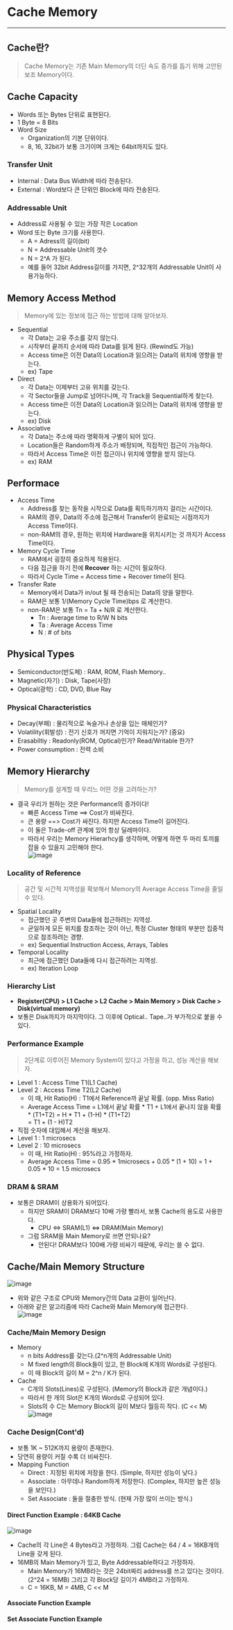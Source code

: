 # Cache Memory
---
## Cache란?
> Cache Memory는 기존 Main Memory의 더딘 속도 증가를 돕기 위해 고안된 보조 Memory이다.  

## Cache Capacity
- Words 또는 Bytes 단위로 표현된다.
- 1 Byte = 8 Bits
- Word Size
  - Organization의 기본 단위이다.
  - 8, 16, 32bit가 보통 크기이며 크게는 64bit까지도 있다.

### Transfer Unit
- Internal : Data Bus Width에 따라 전송된다.
- External : Word보다 큰 단위인 Block에 따라 전송된다.

### Addressable Unit
- Address로 사용될 수 있는 가장 작은 Location
- Word 또는 Byte 크기를 사용한다.
  - A = Adress의 길이(bit)
  - N = Addressable Unit의 갯수
  - N = 2^A 가 된다.
  - 예를 들어 32bit Address길이를 가지면, 2^32개의 Addressable Unit이 사용가능하다.

## Memory Access Method
> Memory에 있는 정보에 접근 하는 방법에 대해 알아보자.  
- Sequential
  - 각 Data는 고유 주소를 갖지 않는다.
  - 시작부터 끝까지 순서에 따라 Data를 읽게 된다. (Rewind도 가능)
  - Access time은 이전 Data의 Location과 읽으려는 Data의 위치에 영향을 받는다.
  - ex) Tape
- Direct
  - 각 Data는 이제부터 고유 위치를 갖는다.
  - 각 Sector들을 Jump로 넘어다니며, 각 Track을 Sequential하게 찾는다.
  - Access time은 이전 Data의 Location과 읽으려는 Data의 위치에 영향을 받는다.
  - ex) Disk
- Associative
  - 각 Data는 주소에 따라 명확하게 구별이 되어 있다.
  - Location들은 Random하게 주소가 배정되며, 직접적인 접근이 가능하다.
  - 따라서 Access Time은 이전 접근이나 위치에 영향을 받지 않는다.
  - ex) RAM

## Performace
- Access Time
  - Address를 찾는 동작을 시작으로 Data를 획득하기까지 걸리는 시간이다.
  - RAM의 경우, Data의 주소에 접근해서 Transfer이 완료되는 시점까지가 Access Time이다.
  - non-RAM의 경우, 원하는 위치에 Hardware을 위치시키는 것 까지가 Access Time이다.
- Memory Cycle Time
  - RAM에서 굉장히 중요하게 적용된다.
  - 다음 접근을 하기 전에 __Recover__ 하는 시간이 필요하다.
  - 따라서 Cycle Time = Access time + Recover time이 된다.
- Transfer Rate
  - Memory에서 Data가 in/out 될 때 전송되는 Data의 양을 말한다.
  - RAM은 보통 1/(Memory Cycle Time)bps 로 계산한다.
  - non-RAM은 보통 Tn = Ta + N/R 로 계산한다.
    - Tn : Average time to R/W N bits
    - Ta : Average Access Time
    - N : # of bits

## Physical Types
- Semiconductor(반도체) : RAM, ROM, Flash Memory..
- Magnetic(자기) : Disk, Tape(사장)
- Optical(광학) : CD, DVD, Blue Ray

### Physical Characteristics
- Decay(부패) : 물리적으로 녹슬거나 손상을 입는 매체인가?
- Volatility(휘발성) : 전기 신호가 꺼지면 기억이 지워지는가? (중요)
- Erasabiltiy : Readonly(ROM, Optical)인가? Read/Writable 한가?
- Power consumption : 전력 소비

## Memory Hierarchy
> Memory를 설계할 때 우리느 어떤 것을 고려하는가?  

- 결국 우리가 원하는 것은 Performance의 증가이다!
  - 빠른 Access Time ==> Cost가 비싸진다.
  - 큰 용량 ==> Cost가 싸진다. 하지만 Access Time이 길어진다.
  - 이 둘은 Trade-off 관계에 있어 항상 딜레마이다.
  - 따라서 우리는 Memory Hierarhcy를 생각하며, 어떻게 하면 두 마리 토끼를 잡을 수 있을지 고민해야 한다.  
  ![image](https://user-images.githubusercontent.com/71700079/161678732-3d2ac8bc-2105-4c7e-8845-141bb2c84ee5.png)  

### Locality of Reference
> 공간 및 시간적 지역성을 확보해서 Memory의 Average Access Time을 줄일 수 있다.  

- Spatial Locality
  - 접근했던 곳 주변의 Data들에 접근하려는 지역성.
  - 균일하게 모든 위치를 참조하는 것이 아닌, 특정 Cluster 형태의 부분만 집중적으로 참조하려는 경향.
  - ex) Sequential Instruction Access, Arrays, Tables
- Temporal Locality
  - 최근에 접근했던 Data들에 다시 접근하려는 지역성.
  - ex) Iteration Loop

### Hierarchy List
- __Register(CPU) > L1 Cache > L2 Cache > Main Memory > Disk Cache > Disk(virtual memory)__
- 보통은 Disk까지가 마지막이다. 그 이후에 Optical.. Tape..가 부가적으로 붙을 수 있다.  

### Performance Example
> 2단계로 이루어진 Memory System이 있다고 가정을 하고, 성능 계산을 해보자.  

- Level 1 : Access Time T1(L1 Cache)
- Level 2 : Access Time T2(L2 Cache)
  - 이 때, Hit Ratio(H) : T1에서 Reference까 끝날 확률. (opp. Miss Ratio)
  - Average Access Time = L1에서 끝날 확률 * T1 + L1에서 끝나지 않을 확률 * (T1+T2) = H * T1 + (1-H) * (T1+T2)  
                        = T1 + (1 - H)T2  
- 직접 숫자에 대입해서 계산을 해보자.
- Level 1 : 1 microsecs
- Level 2 : 10 microsecs
  - 이 때, Hit Ratio(H) : 95%라고 가정하자.
  - Average Access Time = 0.95 * 1microsecs + 0.05 * (1 + 10) = 1 + 0.05 * 10 = 1.5 microsecs  

### DRAM & SRAM
- 보통은 DRAM이 상용화가 되어있다.
  - 하지만 SRAM이 DRAM보다 10배 가량 빨라서, 보통 Cache의 용도로 사용한다.
    - CPU <=> SRAM(L1) <=> DRAM(Main Memory)
  - 그럼 SRAM을 Main Memory로 쓰면 안되나요?
    - 안된다! DRAM보다 100배 가량 비싸기 때문에, 우리는 쓸 수 없다.

## Cache/Main Memory Structure  
![image](https://user-images.githubusercontent.com/71700079/161680622-1d1dcb2f-a5d7-4763-98be-ac13e09bea68.png)  
- 위와 같은 구조로 CPU와 Memory간의 Data 교환이 일어난다.  
- 아래와 같은 알고리즘에 따라 Cache와 Main Memory에 접근한다.  
![image](https://user-images.githubusercontent.com/71700079/161680767-7707b17a-4c3b-46fe-ad8d-f26968be7b2f.png)  

### Cache/Main Memory Design
- Memory
  - n bits Address를 갖는다.(2^n개의 Addressable Unit)
  - M fixed length의 Block들이 있고, 한 Block에 K개의 Words로 구성된다.
  - 이 때 Block의 길이 M = 2^n / K가 된다.
- Cache
  - C개의 Slots(Lines)로 구성된다. (Memory의 Block과 같은 개념이다.)
  - 따라서 한 개의 Slot은 K개의 Words로 구성되어 있다.
  - Slots의 수 C는 Memory Block의 길이 M보다 월등히 작다. (C << M)  
![image](https://user-images.githubusercontent.com/71700079/161681815-d860b516-8699-40c6-82c3-c96c1af595cf.png)  

### Cache Design(Cont'd)
- 보통 1K ~ 512K까지 용량이 존재한다.
- 당연히 용량이 커질 수록 더 비싸진다.
- Mapping Function
  - Direct : 지정된 위치에 저장을 한다. (Simple, 하지만 성능이 낮다.)
  - Associate : 아무데나 Random하게 저장한다. (Complex, 하지만 높은 성능을 보인다.)
  - Set Associate : 둘을 절충한 방식. (현재 가장 많이 쓰이는 방식.)

#### Direct Function Example : 64KB Cache  
![image](https://user-images.githubusercontent.com/71700079/161682387-af267498-16eb-4b88-987e-758e0af1c125.png)  
- Cache의 각 Line은 4 Bytes라고 가정하자. 그럼 Cache는 64 / 4 = 16KB개의 Line을 갖게 된다.
- 16MB의 Main Memory가 있고, Byte Addressable하다고 가정하자.
  - Main Memory가 16MB라는 것은 24bit짜리 address를 쓰고 있다는 것이다. (2^24 = 16MB) 그리고 각 Block당 길이가 4MB라고 가정하자.
  - C = 16KB, M = 4MB, C << M
#### Associate Function Example

#### Set Associate Function Example
